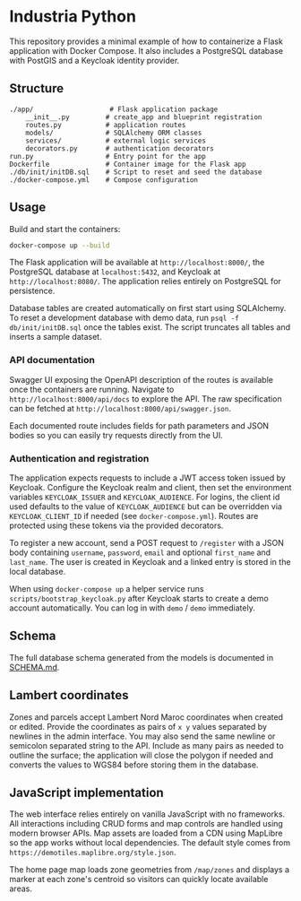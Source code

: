 # Industria Python

This repository provides a minimal example of how to containerize a Flask application with Docker Compose. It also includes a PostgreSQL database with PostGIS and a Keycloak identity provider.

## Structure

```
./app/                   # Flask application package
    __init__.py         # create_app and blueprint registration
    routes.py           # application routes
    models/             # SQLAlchemy ORM classes
    services/           # external logic services
    decorators.py       # authentication decorators
run.py                  # Entry point for the app
Dockerfile              # Container image for the Flask app
./db/init/initDB.sql    # Script to reset and seed the database
./docker-compose.yml    # Compose configuration
```

## Usage

Build and start the containers:

```bash
docker-compose up --build
```
The Flask application will be available at `http://localhost:8000/`, the PostgreSQL database at `localhost:5432`, and Keycloak at `http://localhost:8080/`.
The application relies entirely on PostgreSQL for persistence.

Database tables are created automatically on first start using SQLAlchemy.
To reset a development database with demo data, run `psql -f db/init/initDB.sql`
once the tables exist. The script truncates all tables and inserts a sample
dataset.

### API documentation

Swagger UI exposing the OpenAPI description of the routes is available once the
containers are running. Navigate to `http://localhost:8000/api/docs` to explore
the API. The raw specification can be fetched at
`http://localhost:8000/api/swagger.json`.

Each documented route includes fields for path parameters and JSON bodies so you
can easily try requests directly from the UI.

### Authentication and registration

The application expects requests to include a JWT access token issued by
Keycloak. Configure the Keycloak realm and client, then set the environment
variables `KEYCLOAK_ISSUER` and `KEYCLOAK_AUDIENCE`.
For logins, the client id used defaults to the value of
`KEYCLOAK_AUDIENCE` but can be overridden via `KEYCLOAK_CLIENT_ID`
if needed (see `docker-compose.yml`).
Routes are protected using these tokens via the provided decorators.

To register a new account, send a POST request to `/register` with a JSON body
containing `username`, `password`, `email` and optional `first_name` and
`last_name`. The user is created in Keycloak and a linked entry is stored in the
local database.

When using `docker-compose up` a helper service runs `scripts/bootstrap_keycloak.py`
after Keycloak starts to create a demo account automatically. You can log in
with `demo` / `demo` immediately.

## Schema

The full database schema generated from the models is documented in [SCHEMA.md](SCHEMA.md).

## Lambert coordinates

Zones and parcels accept Lambert Nord Maroc coordinates when created or edited.
Provide the coordinates as pairs of `x y` values separated by newlines in the
admin interface. You may also send the same newline or semicolon separated
string to the API.  Include as many pairs as needed to outline the surface; the
application will close the polygon if needed and converts the values to WGS84
before storing them in the database.

## JavaScript implementation

The web interface relies entirely on vanilla JavaScript with no frameworks. All interactions including CRUD forms and map controls are handled using modern browser APIs. Map assets are loaded from a CDN using MapLibre so the app works without local dependencies. The default style comes from `https://demotiles.maplibre.org/style.json`.

The home page map loads zone geometries from `/map/zones` and displays a marker
at each zone's centroid so visitors can quickly locate available areas.
